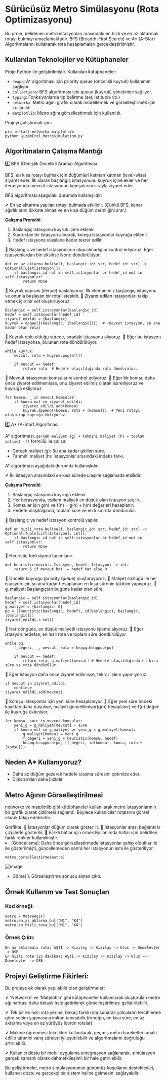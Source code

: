 # Sürücüsüz Metro Simülasyonu (Rota Optimizasyonu)
<p> Bu proje, belirlenen metro istasyonları arasındaki en hızlı ve en az aktarmalı rotayı bulmayı amaçlamaktadır. BFS (Breadth-First Search) ve A* (A-Star) Algoritmalarını kullanarak rota hesaplamaları gerçekleştirilmiştir.</p>

## Kullanılan Teknolojiler ve Kütüphaneler

Proje Python ile geliştirilmiştir. Kullanılan kütüphaneler:

* `heapq`: A* algoritması için priority queue (öncelikli kuyruk) kullanımını sağlıyor.
* `collections`: BFS algoritması için queue (kuyruk) yönetimini sağlıyor.
* `typing`: Fonksiyonlarda tip belirtme (set,list,tuple vb.)
* `networkx`: Metro ağını grafik olarak modellemek ve görselleştirmek için kullanıldı.
* `matplotlib`: Metro ağını görselleştirmek için kullanıldı.

Projeyi çalıştırmak için: 
```
pip install networkx matplotlib
python GizemErol_MetroSimulation.py
```

## Algoritmaların Çalışma Mantığı

1️⃣ BFS (Genişlik Öncelikli Arama) Algoritması

BFS, en kısa rotayı bulmak için düğümleri katman katman (level-wise) ziyaret eder. İlk olarak başlangıç istasyonunu kuyruk içine ekler ve her iterasyonda mevcut istasyonun komşularını sırayla ziyaret eder. 

BFS algoritması aşağıdaki durumda kullanışlıdır:

✔ En az aktarma yapılan rotayı bulmada etkilidir. (Çünkü BFS, kenar ağırlıklarını dikkate almaz ve en kısa düğüm derinliğini arar.)

**Çalışma Prensibi:**

1. Başlangıç istasyonu kuyruk içine eklenir.
2. Kuyruktan bir istasyon alınarak, komşu istasyonlar kuyruğa eklenir.
3. Hedef istasyona ulaşılana kadar tekrar edilir.

🔹 Başlangıç ve hedef istasyonların olup olmadığını kontrol ediyoruz. Eğer istasyonlardan biri eksikse None döndürülüyor.
```
def en_az_aktarma_bul(self, baslangic_id: str, hedef_id: str) -> Optional[List[Istasyon]]:
    if baslangic_id not in self.istasyonlar or hedef_id not in self.istasyonlar:
        return None
```
🔹 Kuyruk yapısını (deque) başlatıyoruz. İlk elemanımız başlangıç istasyonu ve onunla başlayan bir rota listesidir.
🔹 Ziyaret edilen istasyonları takip etmek için bir set oluşturuyoruz.

```
baslangic = self.istasyonlar[baslangic_id]
hedef = self.istasyonlar[hedef_id]
ziyaret_edildi = {baslangic} 
kuyruk = deque([(baslangic, [baslangic])])  # (mevcut istasyon, şu ana kadar olan rota)
```
🔹 Kuyruk dolu olduğu sürece, sıradaki istasyonu alıyoruz.
🔹 Eğer bu istasyon hedef istasyonsa, bulunan rota döndürülüyor.

```
while kuyruk:
    mevcut, rota = kuyruk.popleft()
        
    if mevcut == hedef: 
        return rota  # Hedefe ulaşıldığında rota döndürülür.
```
🔹 Mevcut istasyonun komşularını kontrol ediyoruz.
🔹 Eğer bir komşu daha önce ziyaret edilmemişse, onu ziyaret edilmiş olarak işaretliyoruz ve kuyruğa ekliyoruz.

```
for komsu, _ in mevcut.komsular:
    if komsu not in ziyaret_edildi:
        ziyaret_edildi.add(komsu)
        kuyruk.append((komsu, rota + [komsu]))  # Yeni rotayı oluşturup kuyruğa ekliyoruz.
```

2️⃣ A* (A-Star) Algoritması

A* algoritması, `gerçek maliyet (g) + tahmini maliyet (h) = toplam maliyet (f)` formülü ile çalışır.

* Gerçek maliyet (g): Şu ana kadar gidilen süre.
* Tahmini maliyet (h): İstasyonlar arasındaki indeks farkı.

A* algoritması aşağıdaki durumda kullanışlıdır:

✔ İki istasyon arasındaki en kısa sürede ulaşımı sağlamada etkilidir.

**Çalışma Prensibi:**

1.  Başlangıç istasyonu kuyruğa eklenir.
2.  Her iterasyonda, toplam maliyeti en düşük olan istasyon seçilir.
3.  Komşular için g(n) ve f(n) = g(n) + h(n) değerleri hesaplanır.
4.  Hedefe ulaşıldığında, toplam süre ve en kısa rota döndürülür.

🔹 Başlangıç ve hedef istasyon kontrolü yapılır.
```
def en_hizli_rota_bul(self, baslangic_id: str, hedef_id: str) -> Optional[Tuple[List[Istasyon], int]]:
    if baslangic_id not in self.istasyonlar or hedef_id not in self.istasyonlar:
        return None
```
🔹 Heuristic fonksiyonu tanımlanır.
```
def heuristic(mevcut: Istasyon, hedef: Istasyon) -> int:
    return 5 if mevcut.hat != hedef.hat else 0
```
🔹 Öncelik kuyruğu (priority queue) oluşturuyoruz.
🔹 Maliyet sözlüğü ile her istasyon için şu ana kadar hesaplanan en kısa sürenin takibini yapıyoruz.
🔹 g_maliyet: Başlangıçtan bugüne kadar olan süre.
```
baslangic = self.istasyonlar[baslangic_id]
hedef = self.istasyonlar[hedef_id]
g_maliyet = {baslangic: 0}
pq = [(heuristic(baslangic, hedef), id(baslangic), baslangic, [baslangic])]
ziyaret_edildi = set()
```

🔹 Her döngüde, en düşük maliyetli istasyonu işleme alıyoruz.
🔹 Eğer istasyon hedefse, en hızlı rota ve toplam süre döndürülüyor.
```
while pq:
    f_degeri, _, mevcut, rota = heapq.heappop(pq)
    
    if mevcut == hedef:
        return rota, g_maliyet[mevcut] # Hedefe ulaşıldığında en kısa süre ve rota döndürülür.
```

🔹 Eğer istasyon daha önce ziyaret edilmişse, tekrar işlem yapmıyoruz.
```
if mevcut in ziyaret_edildi:
    continue
ziyaret_edildi.add(mevcut)
```

🔹 Komşu istasyonlar için yeni süre hesaplanıyor.
🔹 Eğer yeni süre önceki kayıttan daha düşükse, maliyet güncelleniyor(g(n) hesaplanır) ve f(n) değeri ile kuyruğa ekleniyor.
```
for komsu, sure in mevcut.komsular:
    yeni_g = g_maliyet[mevcut] + sure
    if komsu not in g_maliyet or yeni_g < g_maliyet[komsu]:
        g_maliyet[komsu] = yeni_g
        f_degeri = yeni_g + heuristic(komsu, hedef)
        heapq.heappush(pq, (f_degeri, id(komsu), komsu, rota + [komsu]))
```

## Neden A* Kullanıyoruz?

* Daha az düğüm gezerek hedefe ulaşma süresini optimize eder.
* Dijkstra'dan daha hızlıdır.

## Metro Ağının Görselleştirilmesi
<p> networkx ve matplotlib gibi kütüphaneler kullanılarak metro istasyonlarının bir grafik olarak çizilmesi sağlandı. Böylece kullanıcılar rotalarını görsel olarak takip edebilirler.</p>
 Grafikte:
🔹 İstasyonlar düğüm olarak gösterilir.
🔹 İstasyonlar arası bağlantılar çizgilerle gösterilir.
🔹 Farklı hatlar için örnek Kullanımda hatlar için belirtilen farklı renkler kullanılmıştır.
<li>[Güncelleme]: Daha önce görselleştirmede istasyonlar sahip oldukları id ile gösterilmişti, güncellemeden sonra her istasyonun ismi ile gösteriliyor.</li>

```
metro_gorsellestirme(metro)
```
![image](https://github.com/user-attachments/assets/6d1bcc60-81b6-4635-9c7d-872dba7a1a06)
* Görsel 1. Görselleştirme sonucu alınan çıktı.

## Örnek Kullanım ve Test Sonuçları

### Kod örneği:

```
metro = MetroAgi()
metro.en_az_aktarma_bul("M1", "K4")
metro.en_hizli_rota_bul("M1", "K4")
```
### Örnek Çıktı:
```
En az aktarmalı rota: AŞTİ -> Kızılay -> Kızılay -> Ulus -> Demetevler -> OSB
En hızlı rota (25 dakika): AŞTİ -> Kızılay -> Kızılay -> Ulus -> Demetevler -> OSB 
```
## Projeyi Geliştirme Fikirleri:
Bu projeye ek olarak yapılabilir olan geliştirmeler:
<p>✔ 'Networkx' ve 'Matplotlib' gibi kütüphaneler kullanılarak oluşturulan metro ağı haritası daha detaylı hale getirilerek görselleştirilmesi geliştirilebilir.</p>
<p>✔ Tek bir en hızlı rota yerine, birkaç farklı rota sunarak yolcuların tercihlerine göre seçim yapmasına imkan tanınabilir (örneğin, en kısa süre, en az aktarma veya en az yürüyüş içeren rotalar).</p>
<p>✔ Makine öğrenmesi teknikleri kullanılarak, geçmiş metro hareketleri analiz edilip tahmini varış süreleri iyileştirilebilir ve algoritmaların doğruluğu artırılabilir.</p>
<p>✔ Kullanıcı dostu bir mobil uygulama entegrasyon sağlanarak, simülasyon gerçek zamanlı olarak daha etkileşimli bir hale getirilebilir.</p>

<p> Bu geliştirmeler, metro simülasyonunun günümüz koşullarını destekleyici, kullanıcı dostu ve gerçekçi bir sistem haline gelmesini sağlayabilir.</p>
